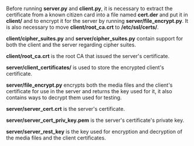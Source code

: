   Before running <b>server.py</b> and <b>client.py</b>, it is necessary to extract the certificate from a known citizen card into a file named <b>cert.der</b> and put it in <b>client/</b> and to encrypt it for the server by running <b>server/file_encrypt.py</b>. It is also necessary to move <b>client/root_ca.crt</b> to <b>/etc/ssl/certs/</b>.

<b>client/cipher_suites.py</b> and <b>server/cipher_suites.py</b> contain support for both the client and the server regarding cipher suites.

<b>client/root_ca.crt</b> is the root CA that issued the server's certificate.

<b>server/client_certificates/</b> is used to store the encrypted client's certificate.

<b>server/file_encrypt.py</b> encrypts both the media files and the client's certificate for use in the server and returns the key used for it, it also contains ways to decrypt them used for testing.

<b>server/server_cert.crt</b> is the server's certificate.

<b>server/server_cert_priv_key.pem</b> is the server's certificate's private key.

<b>server/server_rest_key</b> is the key used for encryption and decryption of the media files and the client certificates.
